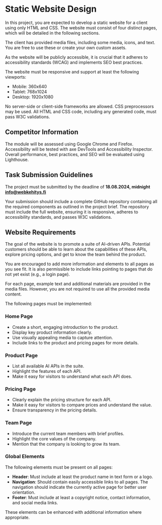 # Static Website Design

In this project, you are expected to develop a static website for a client using only HTML and CSS. The website must consist of four distinct pages, which will be detailed in the following sections.

The client has provided media files, including some media, icons, and text. You are free to use these or create your own custom assets.

As the website will be publicly accessible, it is crucial that it adheres to accessibility standards (WCAG) and implements SEO best practices.

The website must be responsive and support at least the following viewports:

- Mobile: 360x640
- Tablet: 768x1024
- Desktop: 1920x1080

No server-side or client-side frameworks are allowed. CSS preprocessors may be used.
All HTML and CSS code, including any generated code, must pass W3C validations.

## Competitor Information

The module will be assessed using Google Chrome and Firefox. Accessibility will be tested with axe DevTools and Accessibility Inspector. Overall performance, best practices, and SEO will be evaluated using Lighthouse.

## Task Submission Guidelines

The project must be submitted by the deadline of **18.08.2024, midnight** **info@webkehitys.fi**

Your submission should include a complete GitHub repository containing all the required components as outlined in the project brief. The repository must include the full website, ensuring it is responsive, adheres to accessibility standards, and passes W3C validations.

## Website Requirements

The goal of the website is to promote a suite of AI-driven APIs. Potential customers should be able to learn about the capabilities of these APIs, explore pricing options, and get to know the team behind the product.

You are encouraged to add more information and elements to all pages as you see fit. It is also permissible to include links pointing to pages that do not yet exist (e.g., a login page).

For each page, example text and additional materials are provided in the media files. However, you are not required to use all the provided media content.

The following pages must be implemented:

### Home Page
- Create a short, engaging introduction to the product.
- Display key product information clearly.
- Use visually appealing media to capture attention.
- Include links to the product and pricing pages for more details.

### Product Page

- List all available AI APIs in the suite.
- Highlight the features of each API.
- Make it easy for visitors to understand what each API does.

### Pricing Page

- Clearly explain the pricing structure for each API.
- Make it easy for visitors to compare prices and understand the value.
- Ensure transparency in the pricing details.

### Team Page

- Introduce the current team members with brief profiles.
- Highlight the core values of the company.
- Mention that the company is looking to grow its team.

### Global Elements

The following elements must be present on all pages:

- **Header**: Must include at least the product name in text form or a logo.
- **Navigation**: Should contain easily accessible links to all pages. The navigation should indicate the currently active page for better user orientation.
- **Footer**: Must include at least a copyright notice, contact information, and social media links.
  
These elements can be enhanced with additional information where appropriate.